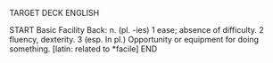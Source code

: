 TARGET DECK
ENGLISH

START
Basic
Facility
Back: n. (pl. -ies) 1 ease; absence of difficulty. 2 fluency, dexterity. 3 (esp. In pl.) Opportunity or equipment for doing something. [latin: related to *facile]
END
